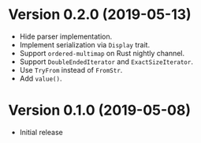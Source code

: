 # Version 0.2.0 (2019-05-13)

  * Hide parser implementation.
  * Implement serialization via `Display` trait.
  * Support `ordered-multimap` on Rust nightly channel.
  * Support `DoubleEndedIterator` and `ExactSizeIterator`.
  * Use `TryFrom` instead of `FromStr`.
  * Add `value()`.

# Version 0.1.0 (2019-05-08)

  * Initial release
